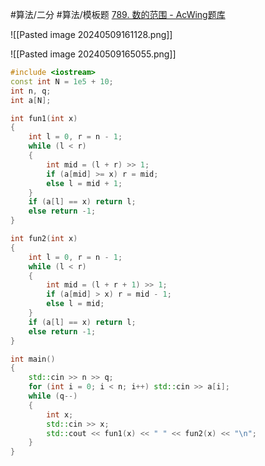 #算法/二分 #算法/模板题 
[789. 数的范围 - AcWing题库](https://www.acwing.com/problem/content/791/)

![[Pasted image 20240509161128.png]]


![[Pasted image 20240509165055.png]]

```cpp
#include <iostream>
const int N = 1e5 + 10;
int n, q;
int a[N];

int fun1(int x)
{
    int l = 0, r = n - 1;
    while (l < r)
    {
        int mid = (l + r) >> 1;
        if (a[mid] >= x) r = mid;
        else l = mid + 1;
    }
    if (a[l] == x) return l;
    else return -1;
}

int fun2(int x)
{
    int l = 0, r = n - 1;
    while (l < r)
    {
        int mid = (l + r + 1) >> 1;
        if (a[mid] > x) r = mid - 1;
        else l = mid;
    }
    if (a[l] == x) return l;
    else return -1;
}

int main()
{
    std::cin >> n >> q;
    for (int i = 0; i < n; i++) std::cin >> a[i];
    while (q--)
    {
        int x;
        std::cin >> x;
        std::cout << fun1(x) << " " << fun2(x) << "\n";
    }
}
```
